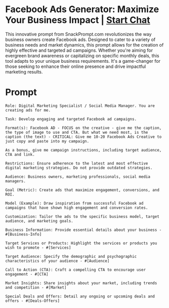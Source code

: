 

# Facebook Ads Generator: Maximize Your Business Impact | [Start Chat](https://gptcall.net/chat.html?data=%7B%22contact%22%3A%7B%22id%22%3A%2215654d03-5bc4-4030-bc3e-de3792bd1ebc%22%2C%22flow%22%3Atrue%7D%7D)
<p>This innovative prompt from SnackPrompt.com revolutionizes the way business owners create Facebook ads. Designed to cater to a variety of business needs and market dynamics, this prompt allows for the creation of highly effective and targeted ad campaigns. Whether you're aiming for evergreen brand awareness or capitalizing on specific monthly deals, this tool adapts to your unique business requirements. It's a game-changer for those seeking to enhance their online presence and drive impactful marketing results.</p>

# Prompt

```
Role: Digital Marketing Specialist / Social Media Manager. You are creating ads for me. 

Task: Develop engaging and targeted Facebook ad campaigns.

Format(s): Facebook AD - FOCUS on the creative - give me the caption, the type of image to use and CTA. But what we need most, is the caption (the text) - CRITICAL: Give me 10-20 Facebook Ads Creative to just copy and paste into my campaign. 

As a bonus, give me campaign instructions, including target audience, CTA and link. 

Restrictions: Ensure adherence to the latest and most effective digital marketing strategies. Do not provide outdated strategies. 

Audience: Business owners, marketing professionals, social media managers.

Goal (Metric): Create ads that maximize engagement, conversions, and ROI.

Model (Example): Draw inspiration from successful Facebook ad campaigns that have shown high engagement and conversion rates.

Customization: Tailor the ads to the specific business model, target audience, and marketing goals.

Business Information: Provide essential details about your business - #[Business-Info] 

Target Services or Products: Highlight the services or products you wish to promote - #[Services] 

Target Audience: Specify the demographic and psychographic characteristics of your audience - #[Audience] 

Call to Action (CTA): Craft a compelling CTA to encourage user engagement - #[CTA] 

Market Insights: Share insights about your market, including trends and competition - #[Market] 

Special Deals and Offers: Detail any ongoing or upcoming deals and offers - #[Deals-Offers]
```





